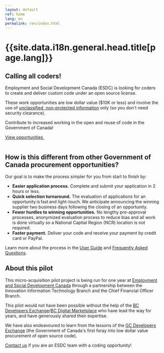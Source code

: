 ```yaml
---
layout: default
ref: home
lang: en
permalink: /en/index.html
---
```

<!-- markdownlint-disable MD041 -->
<div class="container">
    <h1 class="home">{{site.data.i18n.general.head.title[page.lang]}}</h1>
</div>
<section class="stretch-panel">
    <div class="container">
        <div class="row wb-eqht mrgn-tp-md mrgn-bttm-md">
            <div class="col-md-8 col-lrg-8">
                <h2 class="provisional gc-thickline mrgn-tp-0 mrgn-bttm-lg">Calling all coders!</h2>
                <p>Employment and Social Development Canada (ESDC) is looking for coders to create and deliver custom code under an open source license.</p>
                <p>These work opportunities are low dollar value ($10K or less) and involve the use of <a href="https://www.tpsgc-pwgsc.gc.ca/esc-src/protection-safeguarding/niveaux-levels-eng.html">unclassified, non-protected information</a> only (so you don't need security clearance).</p>
                <p>Contribute to increased working in the open and reuse of code in the Government of Canada!</p>
                <p>
                    <a href="{{ site.baseurl }}{% link _pages/en/opportunities.md %}" title="Opportunities" class="btn btn-primary btn-lrg">View opportunities&nbsp; <span class="glyphicon glyphicon-arrow-right" aria-hidden="true"></span></a>
                </p>
            </div>
            <div class="col-md-4 col-lrg-4">
                <img class="img-responsive" src="/assets/images/computer.png" alt="">
            </div>
        </div>
    </div>
</section>

<div class="container">
    <h2>How is this different from other Government of Canada procurement  opportunities?</h2>
    <p>Our goal is to make the process simpler for you from start to finish by:</p>
    <ul class="gliph-list">
        <li>
            <span class="glyphicon glyphicon-send"></span>
            <strong>Easier application process.</strong> Complete and submit your application in 2 hours or less.
        </li>
        <li>
            <span class="glyphicon glyphicon-repeat"></span>
            <strong> Quick selection turnaround.</strong> The evaluation of applications for an opportunity is fast and light-touch. We anticipate announcing the winning supplier two business days following the closing of an opportunity.</li>
        <li>
            <span class="glyphicon glyphicon-ok"></span>
            <strong> Fewer hurdles to winning opportunities.</strong> No lengthy pre-approval processes, anonymized evaluation process to reduce bias and all work is done virtually so a National Captial Region (NCR) location is not required.
        </li>
        <li>
            <span class="glyphicon glyphicon-usd"></span>
            <strong>Faster payment.</strong> Deliver your code and receive your payment by credit card or PayPal.
        </li>
    </ul>
    <p class="mrgn-tp-xl">Learn more about the process in the <a href="{{ site.baseurl }}{% link _pages/en/user-guide.md %}" title="User Guide">User Guide</a> and <a href="{{ site.baseurl }}{% link _pages/en/faq.md %}" title="Frequently asked questions">Frequently Asked Questions</a>.</p>
    <h2>About this pilot</h2>
    <p>This micro-acquisition pilot project is being run for one year at <a href="https://www.canada.ca/en/employment-social-development.html">Employment and Social Development Canada</a> through a partnership between the Innovation Information Technology Branch and the Chief Financial Officer Branch.</p>
    <p>This pilot would not have been possible without the help of the <a href="https://bcdevexchange.org/">BC Developers Exchange</a>/<a href="https://digital.gov.bc.ca/marketplace">BC Digital Marketplace</a> who have lead the way for years, and have generously shared their expertise.</p>
    <p>We have also endeavoured to learn from the lessons of the <a href="https://github.com/canada-ca/devex">GC Developers Exchange</a> (the Government of Canada's first foray into low dollar value procurement of open source code).</p>
    <p><a href="mailto:microacquisition@hrsdc-rhdcc.gc.ca">Contact us</a> if you are an ESDC team with a coding opportunity!</p>
</div>
